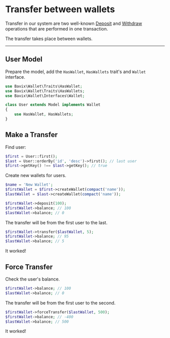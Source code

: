 # Transfer between wallets

Transfer in our system are two well-known [Deposit](deposit) and [Withdraw](withdraw) 
operations that are performed in one transaction.

The transfer takes place between wallets.

---

## User Model

Prepare the model, add the `HasWallet`, `HasWallets` trait's and `Wallet` interface.

```php
use Bavix\Wallet\Traits\HasWallet;
use Bavix\Wallet\Traits\HasWallets;
use Bavix\Wallet\Interfaces\Wallet;

class User extends Model implements Wallet
{
    use HasWallet, HasWallets;
}
```

## Make a Transfer

Find user:

```php
$first = User::first(); 
$last = User::orderBy('id', 'desc')->first(); // last user
$first->getKey() !== $last->getKey(); // true
```

Create new wallets for users.
```php
$name = 'New Wallet';
$firstWallet = $first->createWallet(compact('name'));
$lastWallet = $last->createWallet(compact('name'));

$firstWallet->deposit(100);
$firstWallet->balance; // 100
$lastWallet->balance; // 0
```

The transfer will be from the first user to the last.

```php
$firstWallet->transfer($lastWallet, 5); 
$firstWallet->balance; // 95
$lastWallet->balance; // 5
```

It worked! 

## Force Transfer

Check the user's balance.

```php
$firstWallet->balance; // 100
$lastWallet->balance; // 0
```

The transfer will be from the first user to the second.

```php
$firstWallet->forceTransfer($lastWallet, 500); 
$firstWallet->balance; // -400
$lastWallet->balance; // 500
```

It worked! 
